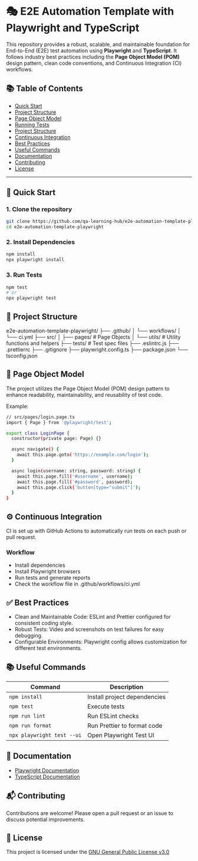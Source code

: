 # 🎭 E2E Automation Template with Playwright and TypeScript

This repository provides a robust, scalable, and maintainable foundation for End-to-End (E2E) test automation using **Playwright** and **TypeScript**. It follows industry best practices including the **Page Object Model (POM)** design pattern, clean code conventions, and Continuous Integration (CI) workflows.

## 📚 Table of Contents

- [Quick Start](#quick-start)
- [Project Structure](#project-structure)
- [Page Object Model](#page-object-model)
- [Running Tests](#running-tests)
- [Project Structure](#project-structure)
- [Continuous Integration](#continuous-integration)
- [Best Practices](#best-practices)
- [Useful Commands](#useful-commands)
- [Documentation](#documentation)
- [Contributing](#contributing)
- [License](#license)

---

## 🚀 Quick Start

### 1. Clone the repository

```bash
git clone https://github.com/qa-learning-hub/e2e-automation-template-playwright.git
cd e2e-automation-template-playwright
```

### 2. Install Dependencies

```bash
npm install
npx playwright install
```

### 3. Run Tests

```bash
npm test
# or
npx playwright test
```

## 📂 Project Structure

e2e-automation-template-playwright/
├── .github/
│   └── workflows/
│       └── ci.yml
├── src/
│   ├── pages/          # Page Objects
│   └── utils/          # Utility functions and helpers
├── tests/              # Test spec files
├── .eslintrc.js
├── .prettierrc
├── .gitignore
├── playwright.config.ts
├── package.json
└── tsconfig.json

## 🧩 Page Object Model

The project utilizes the Page Object Model (POM) design pattern to enhance readability, maintainability, and reusability of test code.

Example:

```bash
// src/pages/login.page.ts
import { Page } from '@playwright/test';

export class LoginPage {
  constructor(private page: Page) {}

  async navigate() {
    await this.page.goto('https://example.com/login');
  }

  async login(username: string, password: string) {
    await this.page.fill('#username', username);
    await this.page.fill('#password', password);
    await this.page.click('button[type="submit"]');
  }
}
```
## ⚙️ Continuous Integration

CI is set up with GitHub Actions to automatically run tests on each push or pull request.

### Workflow

* Install dependencies
* Install Playwright browsers
* Run tests and generate reports
* Check the workflow file in .github/workflows/ci.yml

## ✅ Best Practices

* Clean and Maintainable Code: ESLint and Prettier configured for consistent coding style.
* Robust Tests: Video and screenshots on test failures for easy debugging.
* Configurable Environments: Playwright config allows customization for different test environments.

## 📚 Useful Commands

| Command                    | Description                  |
| -------------------------- | ---------------------------- |
| `npm install`              | Install project dependencies |
| `npm test`                 | Execute tests                |
| `npm run lint`             | Run ESLint checks            |
| `npm run format`           | Run Prettier to format code  |
| `npx playwright test --ui` | Open Playwright Test UI      |

## 📖 Documentation

* [Playwright Documentation](https://playwright.dev/docs/intro)
* [TypeScript Documentation](https://playwright.dev/docs/intro)

## 📬 Contributing

Contributions are welcome! Please open a pull request or an issue to discuss potential improvements.

## 📜 License

This project is licensed under the [GNU General Public License v3.0](https://www.gnu.org/licenses/gpl-3.0.en.html)
